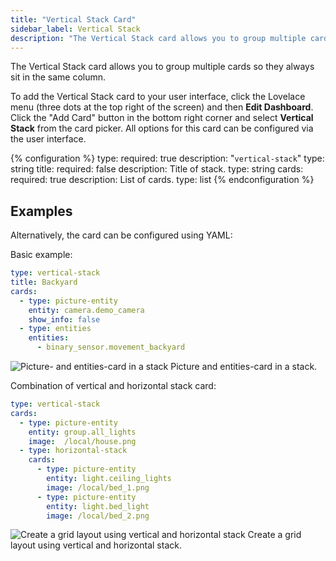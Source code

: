 ```yaml
---
title: "Vertical Stack Card"
sidebar_label: Vertical Stack
description: "The Vertical Stack card allows you to group multiple cards so they always sit in the same column."
---
```


The Vertical Stack card allows you to group multiple cards so they always sit in the same column.

To add the Vertical Stack card to your user interface, click the Lovelace menu (three dots at the top right of the screen) and then **Edit Dashboard**. Click the "Add Card" button in the bottom right corner and select **Vertical Stack** from the card picker. All options for this card can be configured via the user interface.

{% configuration %}
type:
  required: true
  description: "`vertical-stack`"
  type: string
title:
  required: false
  description: Title of stack.
  type: string
cards:
  required: true
  description: List of cards.
  type: list
{% endconfiguration %}

## Examples

Alternatively, the card can be configured using YAML:

Basic example:

```yaml
type: vertical-stack
title: Backyard
cards:
  - type: picture-entity
    entity: camera.demo_camera
    show_info: false
  - type: entities
    entities:
      - binary_sensor.movement_backyard
```

<p class="img">
  <img src="/images/lovelace/lovelace_vertical-stack.png" alt="Picture- and entities-card in a stack">
  Picture and entities-card in a stack.
</p>

Combination of vertical and horizontal stack card:

```yaml
type: vertical-stack
cards:
  - type: picture-entity
    entity: group.all_lights
    image:  /local/house.png
  - type: horizontal-stack
    cards:
      - type: picture-entity
        entity: light.ceiling_lights
        image: /local/bed_1.png
      - type: picture-entity
        entity: light.bed_light
        image: /local/bed_2.png
```

<p class="img">
  <img src="/images/lovelace/lovelace_vertical-horizontal-stack.png" alt="Create a grid layout using vertical and horizontal stack">
  Create a grid layout using vertical and horizontal stack.
</p>
